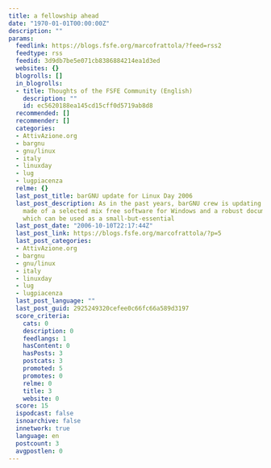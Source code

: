 ```yaml
---
title: a fellowship ahead
date: "1970-01-01T00:00:00Z"
description: ""
params:
  feedlink: https://blogs.fsfe.org/marcofrattola/?feed=rss2
  feedtype: rss
  feedid: 3d9db7be5e071cb8386884214ea1d3ed
  websites: {}
  blogrolls: []
  in_blogrolls:
  - title: Thoughts of the FSFE Community (English)
    description: ""
    id: ec5620188ea145cd15cff0d5719ab8d8
  recommended: []
  recommender: []
  categories:
  - AttivAzione.org
  - bargnu
  - gnu/linux
  - italy
  - linuxday
  - lug
  - lugpiacenza
  relme: {}
  last_post_title: barGNU update for Linux Day 2006
  last_post_description: As in the past years, barGNU crew is updating its "distribution",
    made of a selected mix free software for Windows and a robust documental section,
    which can be used as a small-but-essential
  last_post_date: "2006-10-10T22:17:44Z"
  last_post_link: https://blogs.fsfe.org/marcofrattola/?p=5
  last_post_categories:
  - AttivAzione.org
  - bargnu
  - gnu/linux
  - italy
  - linuxday
  - lug
  - lugpiacenza
  last_post_language: ""
  last_post_guid: 2925249320cefee0c66fc66a589d3197
  score_criteria:
    cats: 0
    description: 0
    feedlangs: 1
    hasContent: 0
    hasPosts: 3
    postcats: 3
    promoted: 5
    promotes: 0
    relme: 0
    title: 3
    website: 0
  score: 15
  ispodcast: false
  isnoarchive: false
  innetwork: true
  language: en
  postcount: 3
  avgpostlen: 0
---
```

